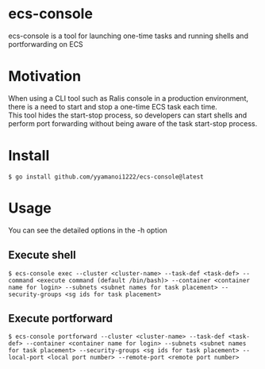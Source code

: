 # ecs-console
ecs-console is a tool for launching one-time tasks and running shells and portforwarding on ECS

# Motivation
When using a CLI tool such as Ralis console in a production environment, there is a need to start and stop a one-time ECS task each time.  
This tool hides the start-stop process, so developers can start shells and perform port forwarding without being aware of the task start-stop process.

# Install

```
$ go install github.com/yyamanoi1222/ecs-console@latest
```

# Usage

You can see the detailed options in the -h option

## Execute shell

```
$ ecs-console exec --cluster <cluster-name> --task-def <task-def> --command <execute command (default /bin/bash)> --container <container name for login> --subnets <subnet names for task placement> --security-groups <sg ids for task placement>
```

## Execute portforward

```
$ ecs-console portforward --cluster <cluster-name> --task-def <task-def> --container <container name for login> --subnets <subnet names for task placement> --security-groups <sg ids for task placement> --local-port <local port number> --remote-port <remote port number>
```
